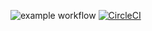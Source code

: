 ![example workflow](https://github.com/marsvo1ta/POM_SB/actions/workflows/python-app.yml/badge.svg)
[![CircleCI](https://dl.circleci.com/status-badge/img/gh/marsvo1ta/POM_SB/tree/main.svg?style=svg)](https://dl.circleci.com/status-badge/redirect/gh/marsvo1ta/POM_SB/tree/main)
